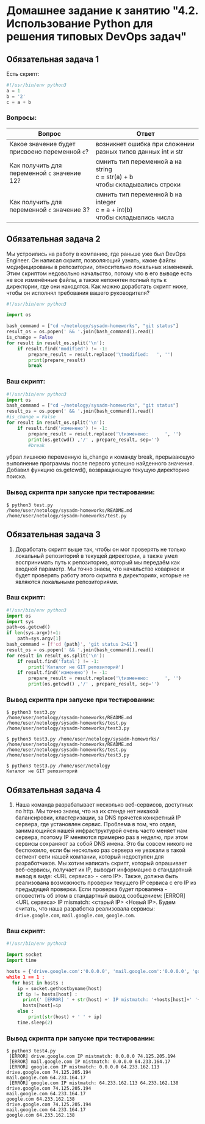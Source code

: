 # Домашнее задание к занятию "4.2. Использование Python для решения типовых DevOps задач"

## Обязательная задача 1

Есть скрипт:
```python
#!/usr/bin/env python3
a = 1
b = '2'
c = a + b
```

### Вопросы:
| Вопрос  | Ответ                                                                               |
| ------------- |-------------------------------------------------------------------------------------|
| Какое значение будет присвоено переменной `c`?  | возникнет ошибка при сложении разных типов данных int и str                         |
| Как получить для переменной `c` значение 12?  | смнить тип переменной a на string <br/>c = str(a) + b <br/>чтобы складывались строки |
| Как получить для переменной `c` значение 3?  | смнить тип переменной b на integer <br/>c = a + int(b) <br/>чтобы складывлись числа |

## Обязательная задача 2
Мы устроились на работу в компанию, где раньше уже был DevOps Engineer. Он написал скрипт, позволяющий узнать, какие файлы модифицированы в репозитории, относительно локальных изменений. Этим скриптом недовольно начальство, потому что в его выводе есть не все изменённые файлы, а также непонятен полный путь к директории, где они находятся. Как можно доработать скрипт ниже, чтобы он исполнял требования вашего руководителя?

```python
#!/usr/bin/env python3

import os

bash_command = ["cd ~/netology/sysadm-homeworks", "git status"]
result_os = os.popen(' && '.join(bash_command)).read()
is_change = False
for result in result_os.split('\n'):
    if result.find('modified') != -1:
        prepare_result = result.replace('\tmodified:   ', '')
        print(prepare_result)
        break
```

### Ваш скрипт:
```python
#!/usr/bin/env python3
import os
bash_command = ["cd ~/netology/sysadm-homeworks", "git status"]
result_os = os.popen(' && '.join(bash_command)).read()
#is_change = False
for result in result_os.split('\n'):
    if result.find('изменено') != -1:
        prepare_result = result.replace('\tизменено:      ', '')
        print(os.getcwd() ,'/' , prepare_result, sep='')
        #break
```
убрал лишнюю переменную is_change и команду break, прерывающую выполнение программы после первого успешно найденного значения. Добавил функцию os.getcwd(), возвращающую текущую директорию поиска.

### Вывод скрипта при запуске при тестировании:
```
$ python3 test.py
/home/user/netology/sysadm-homeworks/README.md
/home/user/netology/sysadm-homeworks/test.py
```

## Обязательная задача 3
1. Доработать скрипт выше так, чтобы он мог проверять не только локальный репозиторий в текущей директории, а также умел воспринимать путь к репозиторию, который мы передаём как входной параметр. Мы точно знаем, что начальство коварное и будет проверять работу этого скрипта в директориях, которые не являются локальными репозиториями.

### Ваш скрипт:
```python
#!/usr/bin/env python3
import os
import sys
path=os.getcwd()
if len(sys.argv)!=1:
    path=sys.argv[1]
bash_command = [f'cd {path}', 'git status 2>&1']
result_os = os.popen(' && '.join(bash_command)).read()
for result in result_os.split('\n'):
    if result.find('fatal') != -1:
        print('Каталог не GIT репозиторий')
    if result.find('изменено') != -1:
        prepare_result = result.replace('\tизменено:      ', '')
        print(os.getcwd() ,'/' , prepare_result, sep='')

```

### Вывод скрипта при запуске при тестировании:
```
$ python3 test3.py
/home/user/netology/sysadm-homeworks/README.md
/home/user/netology/sysadm-homeworks/test.py
/home/user/netology/sysadm-homeworks/test3.py

$ python3 test3.py /home/user/netology/sysadm-homeworks/
/home/user/netology/sysadm-homeworks/README.md
/home/user/netology/sysadm-homeworks/test.py
/home/user/netology/sysadm-homeworks/test3.py

$ python3 test3.py /home/user/netology
Каталог не GIT репозиторий
```

## Обязательная задача 4
1. Наша команда разрабатывает несколько веб-сервисов, доступных по http. Мы точно знаем, что на их стенде нет никакой балансировки, кластеризации, за DNS прячется конкретный IP сервера, где установлен сервис. Проблема в том, что отдел, занимающийся нашей инфраструктурой очень часто меняет нам сервера, поэтому IP меняются примерно раз в неделю, при этом сервисы сохраняют за собой DNS имена. Это бы совсем никого не беспокоило, если бы несколько раз сервера не уезжали в такой сегмент сети нашей компании, который недоступен для разработчиков. Мы хотим написать скрипт, который опрашивает веб-сервисы, получает их IP, выводит информацию в стандартный вывод в виде: <URL сервиса> - <его IP>. Также, должна быть реализована возможность проверки текущего IP сервиса c его IP из предыдущей проверки. Если проверка будет провалена - оповестить об этом в стандартный вывод сообщением: [ERROR] <URL сервиса> IP mismatch: <старый IP> <Новый IP>. Будем считать, что наша разработка реализовала сервисы: `drive.google.com`, `mail.google.com`, `google.com`.

### Ваш скрипт:
```python
#!/usr/bin/env python3

import socket
import time

hosts = {'drive.google.com':'0.0.0.0', 'mail.google.com':'0.0.0.0', 'google.co>
while 1 == 1 :
  for host in hosts :
    ip = socket.gethostbyname(host)
    if ip != hosts[host] :
      print(' [ERROR] ' + str(host) +' IP mistmatch: '+hosts[host]+' '+ip)
      hosts[host]=ip
    else :
        print(str(host) + ' ' + ip)
    time.sleep(2)
```

### Вывод скрипта при запуске при тестировании:
```
$ python3 test4.py
 [ERROR] drive.google.com IP mistmatch: 0.0.0.0 74.125.205.194
 [ERROR] mail.google.com IP mistmatch: 0.0.0.0 64.233.164.17
 [ERROR] google.com IP mistmatch: 0.0.0.0 64.233.162.113
drive.google.com 74.125.205.194
mail.google.com 64.233.164.17
 [ERROR] google.com IP mistmatch: 64.233.162.113 64.233.162.138
drive.google.com 74.125.205.194
mail.google.com 64.233.164.17
google.com 64.233.162.138
drive.google.com 74.125.205.194
mail.google.com 64.233.164.17
google.com 64.233.162.138
```

